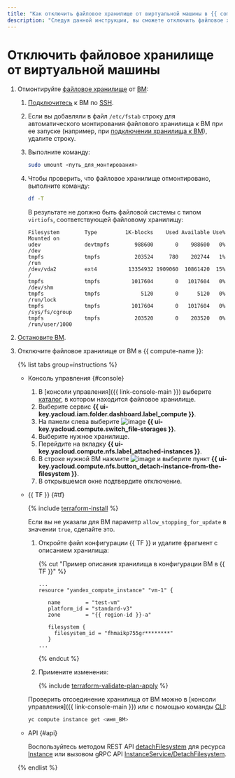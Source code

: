 ```yaml
---
title: "Как отключить файловое хранилище от виртуальной машины в {{ compute-full-name }}"
description: "Следуя данной инструкции, вы сможете отключить файловое хранилище от виртуальной машины."
---
```


# Отключить файловое хранилище от виртуальной машины

1. Отмонтируйте [файловое хранилище](../../concepts/filesystem.md) от [ВМ](../../concepts/vm.md):
   1. [Подключитесь](../vm-connect/ssh.md) к ВМ по [SSH](../../../glossary/ssh-keygen.md).
   1. Если вы добавляли в файл `/etc/fstab` строку для автоматического монтирования файлового хранилища к ВМ при ее запуске (например, при [подключении хранилища к ВМ](attach-to-vm.md)), удалите строку.
   1. Выполните команду:

      ```bash
      sudo umount <путь_для_монтирования>
      ```

   1. Чтобы проверить, что файловое хранилище отмонтировано, выполните команду:

      ```bash
      df -T
      ```

      В результате не должно быть файловой системы с типом `virtiofs`, соответствующей файловому хранилищу:

      ```text
      Filesystem        Type         1K-blocks    Used Available Use% Mounted on
      udev              devtmpfs        988600       0    988600   0% /dev
      tmpfs             tmpfs           203524     780    202744   1% /run
      /dev/vda2         ext4          13354932 1909060  10861420  15% /
      tmpfs             tmpfs          1017604       0   1017604   0% /dev/shm
      tmpfs             tmpfs             5120       0      5120   0% /run/lock
      tmpfs             tmpfs          1017604       0   1017604   0% /sys/fs/cgroup
      tmpfs             tmpfs           203520       0    203520   0% /run/user/1000
      ```

1. [Остановите ВМ](../vm-control/vm-stop-and-start.md).
1. Отключите файловое хранилище от ВМ в {{ compute-name }}:

   {% list tabs group=instructions %}

   - Консоль управления {#console}

     1. В [консоли управления]({{ link-console-main }}) выберите [каталог](../../../resource-manager/concepts/resources-hierarchy.md#folder), в котором находится файловое хранилище.
     1. Выберите сервис **{{ ui-key.yacloud.iam.folder.dashboard.label_compute }}**.
     1. На панели слева выберите ![image](../../../_assets/console-icons/nodes-right.svg) **{{ ui-key.yacloud.compute.switch_file-storages }}**.
     1. Выберите нужное хранилище.
     1. Перейдите на вкладку **{{ ui-key.yacloud.compute.nfs.label_attached-instances }}**.
     1. В строке нужной ВМ нажмите ![image](../../../_assets/console-icons/ellipsis.svg) и выберите пункт **{{ ui-key.yacloud.compute.nfs.button_detach-instance-from-the-filesystem }}**.
     1. В открывшемся окне подтвердите отключение.

   - {{ TF }} {#tf}

     {% include [terraform-install](../../../_includes/terraform-install.md) %}

     Если вы не указали для ВМ параметр `allow_stopping_for_update` в значении `true`, сделайте это.
     1. Откройте файл конфигурации {{ TF }} и удалите фрагмент с описанием хранилища:

        {% cut "Пример описания хранилища в конфигурации ВМ в {{ TF }}" %}

        ```hcl
        ...
        resource "yandex_compute_instance" "vm-1" {

           name        = "test-vm"
           platform_id = "standard-v3"
           zone        = "{{ region-id }}-a"

           filesystem {
             filesystem_id = "fhmaikp755gr********"
           }
        ...
        ```

        {% endcut %}

     1. Примените изменения:

        {% include [terraform-validate-plan-apply](../../../_tutorials/_tutorials_includes/terraform-validate-plan-apply.md) %}

     Проверить отсоединение хранилища от ВМ можно в [консоли управления]({{ link-console-main }}) или с помощью команды [CLI](../../../cli/):

     ```bash
     yc compute instance get <имя_ВМ>
     ```

   - API {#api}

     Воспользуйтесь методом REST API [detachFilesystem](../../api-ref/Instance/detachFilesystem.md) для ресурса [Instance](../../api-ref/Instance/index.md) или вызовом gRPC API [InstanceService/DetachFilesystem](../../api-ref/grpc/instance_service.md#DetachFilesystem).

   {% endlist %}